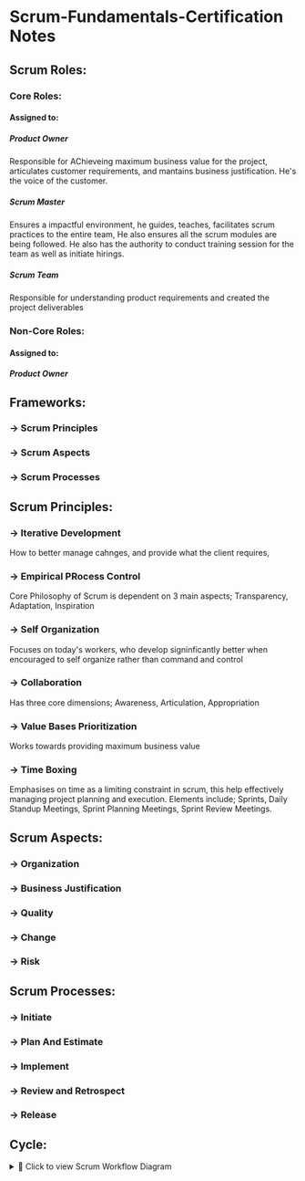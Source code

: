 # Scrum-Fundamentals-Certification Notes

## Scrum Roles:
### Core Roles:
#### Assigned to:
##### Product Owner
Responsible for AChieveing maximum business value for the project, articulates customer requirements, and mantains business justification. He's the voice of the customer.
##### Scrum Master
Ensures a impactful environment, he guides, teaches, facilitates scrum practices to the entire team, He also ensures all the scrum modules are being followed. He also has the authority to conduct training session for the team as well as initiate hirings.
##### Scrum Team
Responsible for understanding product requirements and created the project deliverables
### Non-Core Roles:
#### Assigned to:
##### Product Owner


## Frameworks:
###  -> Scrum Principles
###  -> Scrum Aspects
###  -> Scrum Processes

## Scrum Principles:
###  -> Iterative Development
How to better manage cahnges, and provide what the client requires, 
###  -> Empirical PRocess Control
Core Philosophy of Scrum is dependent on 3 main aspects; Transparency, Adaptation, Inspiration
###  -> Self Organization
Focuses on today's workers, who develop signinficantly better when encouraged to self organize rather than command and control
###  -> Collaboration
Has three core dimensions; Awareness, Articulation, Appropriation
###  -> Value Bases Prioritization
Works towards providing maximum business value
###  -> Time Boxing
Emphasises on time as a limiting constraint in scrum, this help effectively managing project planning and execution. Elements include; Sprints, Daily Standup Meetings, Sprint Planning Meetings, Sprint Review Meetings.

## Scrum Aspects:
###  -> Organization
###  -> Business Justification
###  -> Quality
###  -> Change
###  -> Risk

## Scrum Processes:
###  -> Initiate
###  -> Plan And Estimate
###  -> Implement 
###  -> Review and Retrospect
###  -> Release

## Cycle:
<details> <summary>📘 Click to view Scrum Workflow Diagram</summary>
  
  ![Scrum Workflow](./Screenshot%20from%202025-07-11%2020-36-10.png)

</details>
